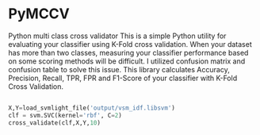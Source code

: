 # PyMCCV
Python multi class cross validator
This is a simple Python utility for evaluating your classifier using K-Fold cross validation.
When your dataset has more than two classes, measuring your classifier performance based on some scoring methods will be difficult.
I utilized confusion matrix and confusion table to solve this issue.
This library calculates Accuracy, Precision, Recall, TPR, FPR and F1-Score of your classifier with K-Fold Cross Validation.
```python

X,Y=load_svmlight_file('output/vsm_idf.libsvm')
clf = svm.SVC(kernel='rbf', C=2)
cross_validate(clf,X,Y,10)
```
